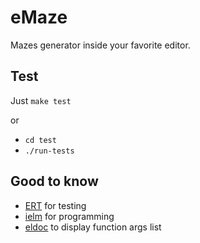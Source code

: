 # eMaze

Mazes generator inside your favorite editor.

## Test

Just `make test`

or

* `cd test`
* `./run-tests`

## Good to know

* [ERT](https://www.gnu.org/software/emacs/manual/ert.html) for testing
* [ielm](https://www.emacswiki.org/emacs/InferiorEmacsLispMode) for programming
* [eldoc](https://www.emacswiki.org/emacs/ElDoc) to display function args list

